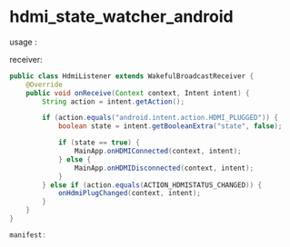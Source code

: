 # hdmi_state_watcher_android

usage : 

receiver:

```java
public class HdmiListener extends WakefulBroadcastReceiver {
    @Override
    public void onReceive(Context context, Intent intent) {
        String action = intent.getAction();

        if (action.equals("android.intent.action.HDMI_PLUGGED")) {
            boolean state = intent.getBooleanExtra("state", false);

            if (state == true) {
                MainApp.onHDMIConnected(context, intent);
            } else {
                MainApp.onHDMIDisconnected(context, intent);
            }
        } else if (action.equals(ACTION_HDMISTATUS_CHANGED)) {
            onHdmiPlugChanged(context, intent);
        }
    }
}

manifest:

```
<service
	android:name=".service.hdmi.HdmiWatcher"
	android:process=":remote"
	android:enabled="true"
	android:exported="true"
	android:stopWithTask="false" />
    
<receiver android:name=".receiver.HdmiListener">
	<intent-filter>
	  <action android:name="android.intent.action.HDMI_PLUGGED" />
	</intent-filter>
</receiver>
